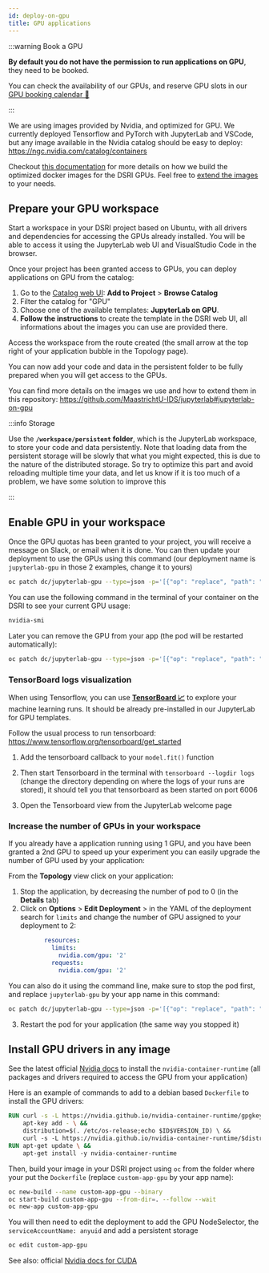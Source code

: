 ```yaml
---
id: deploy-on-gpu
title: GPU applications
---
```



:::warning Book a GPU

**By default you do not have the permission to run applications on GPU**, they need to be booked.

You can check the availability of our GPUs, and reserve GPU slots in our [GPU booking calendar 📅](/gpu-booking)

:::

We are using images provided by Nvidia, and optimized for GPU. We currently deployed Tensorflow and PyTorch with JupyterLab and VSCode, but any image available in the Nvidia catalog should be easy to deploy: https://ngc.nvidia.com/catalog/containers

Checkout [this documentation](https://github.com/MaastrichtU-IDS/jupyterlab#jupyterlab-on-gpu) for more details on how we build the optimized docker images for the DSRI GPUs. Feel free to [extend the images](https://github.com/MaastrichtU-IDS/jupyterlab#extend-an-image) to your needs.

## Prepare your GPU workspace

Start a workspace in your DSRI project based on Ubuntu, with all drivers and dependencies for accessing the GPUs already installed. You will be able to access it using the JupyterLab web UI and VisualStudio Code in the browser.

Once your project has been granted access to GPUs, you can deploy applications on GPU from the catalog:

1. Go to the [Catalog web UI](https://console-openshift-console.apps.dsri2.unimaas.nl/catalog): **Add to Project** > **Browse Catalog**
2. Filter the catalog for  "GPU"
3. Choose one of the available templates: **JupyterLab on GPU**.
4. **Follow the instructions** to create the template in the DSRI web UI, all informations about the images you can use are provided there.

Access the workspace from the route created (the small arrow at the top right of your application bubble in the Topology page).

You can now add your code and data in the persistent folder to be fully prepared when you will get access to the GPUs.

You can find more details on the images we use and how to extend them in this repository: https://github.com/MaastrichtU-IDS/jupyterlab#jupyterlab-on-gpu

:::info Storage

Use the **`/workspace/persistent` folder**, which is the JupyterLab workspace, to store your code and data persistently. Note that loading data from the persistent storage will be slowly that what you might expected, this is due to the nature of the distributed storage. So try to optimize this part and avoid reloading multiple time your data, and let us know if it is too much of a problem, we have some solution to improve this

:::

## Enable GPU in your workspace

Once the GPU quotas has been granted to your project, you will receive a message on Slack, or email when it is done. You can then update your deployment to use the GPUs using this command (our deployment name is `jupyterlab-gpu` in those 2 examples, change it to yours)

```bash
oc patch dc/jupyterlab-gpu --type=json -p='[{"op": "replace", "path": "/spec/template/spec/containers/0/resources", "value": {"requests": {"nvidia.com/gpu": 1}, "limits": {"nvidia.com/gpu": 1}}}]'
```

You can use the following command in the terminal of your container on the DSRI to see your current GPU usage:

```bash
nvidia-smi
```

Later you can remove the GPU from your app (the pod will be restarted automatically):

```bash
oc patch dc/jupyterlab-gpu --type=json -p='[{"op": "replace", "path": "/spec/template/spec/containers/0/resources", "value": {"requests": {"nvidia.com/gpu": 0}, "limits": {"nvidia.com/gpu": 0}}}]'
```

### TensorBoard logs visualization

When using Tensorflow, you can use [**TensorBoard 📈**](https://www.tensorflow.org/tensorboard) to explore your machine learning runs. It should be already pre-installed in our JupyterLab for GPU templates.

Follow the usual process to run tensorboard: https://www.tensorflow.org/tensorboard/get_started

1. Add the tensorboard callback to your `model.fit()` function

2. Then start Tensorboard in the terminal with `tensorboard --logdir logs` (change the directory depending on where the logs of your runs are stored), it should tell you that tensorboard as been started on port 6006
3. Open the Tensorboard view from the JupyterLab welcome page


### Increase the number of GPUs in your workspace

If you already have a application running using 1 GPU, and you have been granted a 2nd GPU to speed up your experiment you can easily upgrade the number of GPU used by your application:

From the **Topology** view click on your application:

1. Stop the application, by decreasing the number of pod to 0 (in the **Details** tab)
2. Click on **Options** > **Edit Deployment** > in the YAML of the deployment search for `limits` and change the number of GPU assigned to your deployment to 2:

```yaml
          resources:
            limits:
              nvidia.com/gpu: '2'
            requests:
              nvidia.com/gpu: '2'
```

You can also do it using the command line, make sure to stop the pod first, and replace `jupyterlab-gpu` by your app name in this command:

```bash
oc patch dc/jupyterlab-gpu --type=json -p='[{"op": "replace", "path": "/spec/template/spec/containers/0/resources", "value": {"requests": {"nvidia.com/gpu": 2}, "limits": {"nvidia.com/gpu": 2}}}]'
```

3. Restart the pod for your application (the same way you stopped it)

## Install GPU drivers in any image

See the latest official [Nvidia docs](https://nvidia.github.io/nvidia-container-runtime) to install the `nvidia-container-runtime` (all packages and drivers required to access the GPU from your application)

Here is an example of commands to add to a debian based `Dockerfile` to install the GPU drivers:

```dockerfile
RUN curl -s -L https://nvidia.github.io/nvidia-container-runtime/gpgkey | \
    apt-key add - \ &&
    distribution=$(. /etc/os-release;echo $ID$VERSION_ID) \ &&
    curl -s -L https://nvidia.github.io/nvidia-container-runtime/$distribution/nvidia-container-runtime.list | 
RUN apt-get update \ &&
    apt-get install -y nvidia-container-runtime
```

Then, build your image in your DSRI project using `oc` from the folder where your put the `Dockerfile` (replace `custom-app-gpu` by your app name):

```bash
oc new-build --name custom-app-gpu --binary
oc start-build custom-app-gpu --from-dir=. --follow --wait
oc new-app custom-app-gpu
```

You will then need to edit the deployment to add the GPU NodeSelector, the `serviceAccountName: anyuid` and add a persistent storage

```bash
oc edit custom-app-gpu
```

See also: official [Nvidia docs for CUDA]( https://docs.nvidia.com/cuda/cuda-installation-guide-linux/index.html#debian-installation)

<!-- 

You can check the availability of the 8 GPUs of the DSRI through the Maastricht University Outlook Calendar:

1. Go to the your UM Outlook Calendar (through the desktop or web application)
2. Create a new Calendar group named "DSRI GPUs"
3. Add the 8 `EQUIP-PHS1-DSRIGPU` numbered from 1 to 8, e.g. `EQUIP-PHS1-DSRIGPU1-1P` to this Calendar Group. This way you will be able to quickly see when a GPU is free or reserved

To reserve a GPU directly in the Calendar:

* Check for a GPU available in the period when you will need to use it
* Create an event for the period you expect you will need the GPU:
  - [ ] Put your the GPU number, and your DSRI project ID where we will add the GPU in the title, e.g. `GPU 3 for your-project-id`
  - [ ] Set the Duration to "**Full day**"
  - [ ] Ideally **reserve a week** (or more) from **Monday to Monday**
  - [ ] Don't hold the GPU for too long, other people needs it at UM! You can reserve it again later
  - [ ] Add the following users as **Attendees**: 
    * `vincent.emonet@maastrichtuniversity.nl` 
    * the `EQUIP-PHS1-DSRIGPU` email address of the GPU you want to reserve
* You should receive an email telling you if the reservation has been successful
  * This does not mean your reservation is completely validated, we will let you know through Slack or email if the reservation needs to be changed.

It is not mandatory to create the reservation in the Calendar, feel free to contact us on Slack or via email to make the reservation directly with us.

-->